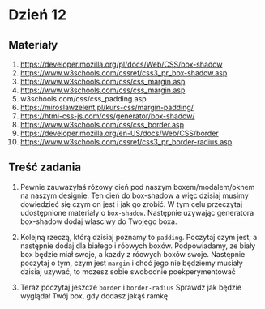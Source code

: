 # Dzień 12

## Materiały

1. https://developer.mozilla.org/pl/docs/Web/CSS/box-shadow
2. https://www.w3schools.com/cssref/css3_pr_box-shadow.asp
3. https://www.w3schools.com/css/css_margin.asp
4. https://www.w3schools.com/css/css_margin.asp
5. w3schools.com/css/css_padding.asp
6. https://miroslawzelent.pl/kurs-css/margin-padding/
7. https://html-css-js.com/css/generator/box-shadow/
8. https://www.w3schools.com/css/css_border.asp
9. https://developer.mozilla.org/en-US/docs/Web/CSS/border
10. https://www.w3schools.com/cssref/css3_pr_border-radius.asp

## Treść zadania


1. Pewnie zauwazyłaś rózowy cień pod naszym boxem/modalem/oknem na naszym designie. Ten cień do box-shadow
a więc dzisiaj musimy dowiedzieć się czym on jest i jak go zrobić. W tym celu przeczytaj 
udostępnione materiały o `box-shadow`. Następnie uzywając generatora box-shadow dodaj własciwy do Twojego boxa. 

2. Kolejną rzeczą, którą dzisiaj poznamy to `padding`. Poczytaj czym jest, a następnie dodaj  dla białego i róowych boxów. Podpowiadamy, ze biały box będzie miał swoje, a kazdy z róowych boxów swoje. Następnie poczytaj o tym, czym jest `margin` i 
choć jego nie będziemy musiały dzisiaj uzywać, to mozesz sobie swobodnie poekperymentować

3. Teraz poczytaj jeszcze `border` i `border-radius` Sprawdz jak będzie wyglądał Twój box, gdy dodasz jakąś ramkę


